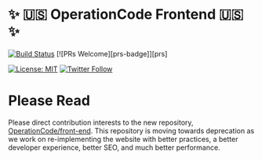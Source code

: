 # ✨ :us: OperationCode Frontend :us: ✨

[![Build Status](https://travis-ci.org/OperationCode/operationcode_frontend.svg?branch=master)](https://travis-ci.org/OperationCode/operationcode_frontend)
[![PRs Welcome][prs-badge]][prs]

[![License: MIT](https://img.shields.io/badge/License-MIT-blue.svg)](https://opensource.org/licenses/MIT)
[![Twitter Follow](https://img.shields.io/twitter/follow/operation_code.svg?style=social&label=Follow&style=social)](https://twitter.com/operation_code)

# Please Read
Please direct contribution interests to the new repository, [OperationCode/front-end](https://github.com/OperationCode/front-end). This repository is moving towards deprecation as we work on re-implementing the website with better practices, a better developer experience, better SEO, and much better performance.
